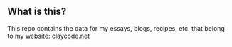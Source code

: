 ## What is this?

This repo contains the data for my essays, blogs, recipes, etc. that belong to my website: <a href="https://claycode.net">claycode.net</a>
